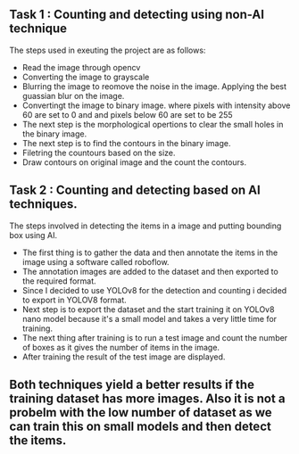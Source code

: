 ## Task 1 : Counting and detecting using non-AI technique ##
The steps used in exeuting the project are as follows:
 * Read the image through opencv
 * Converting the image to grayscale
 * Blurring the image to reomove the noise in the image. Applying the best guassian blur on the image.
 * Convertingt the image to binary image. where pixels with intensity above 60 are set to 0 and and pixels below 60 are set to be 255 
 * The next step is the morphological opertions to clear the small holes in the binary image.
 * The next step is to find the contours in the binary image.
 * Filetring the countours based on the size.
 * Draw contours on original image and the count the contours.
## Task 2 : Counting and detecting based on AI techniques.
 The steps involved in detecting the items in a image and putting  bounding box using AI.
  * The first thing is to gather the data and then annotate the items in the image using a software called roboflow.
  * The annotation images are added to the dataset and then exported to the required format.
  * Since I decided to use YOLOv8 for the detection and counting i decided to export in YOLOV8 format.
  * Next step is to export the dataset and the start training it on YOLOv8 nano model because it's a small model and takes a very little time for training.
  * The next thing after training is to run a test image and count the number of boxes as it gives the number of items in the image.
  * After training the result of the test image are displayed.

## Both techniques yield a better results if the training dataset has more images. Also it is not a probelm with the low number of dataset as we can train this on small models and then detect the items. ##
